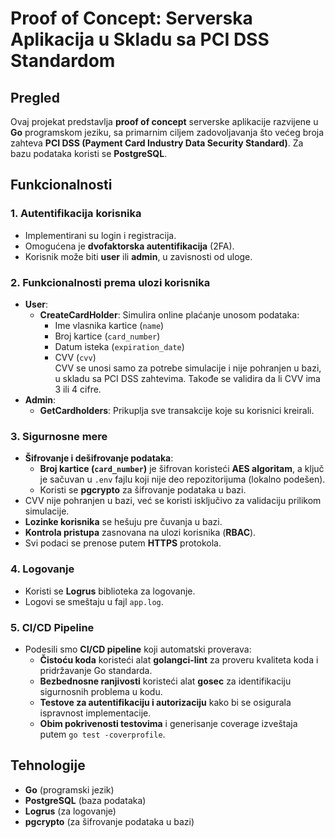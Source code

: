 # Proof of Concept: Serverska Aplikacija u Skladu sa PCI DSS Standardom

## Pregled

Ovaj projekat predstavlja **proof of concept** serverske aplikacije razvijene u **Go** programskom jeziku, sa primarnim ciljem zadovoljavanja što većeg broja zahteva **PCI DSS (Payment Card Industry Data Security Standard)**. Za bazu podataka koristi se **PostgreSQL**.

## Funkcionalnosti

### 1. Autentifikacija korisnika
- Implementirani su login i registracija.
- Omogućena je **dvofaktorska autentifikacija** (2FA).
- Korisnik može biti **user** ili **admin**, u zavisnosti od uloge.

### 2. Funkcionalnosti prema ulozi korisnika
- **User**:
  - **CreateCardHolder**: Simulira online plaćanje unosom podataka:
    - Ime vlasnika kartice (`name`)
    - Broj kartice (`card_number`)
    - Datum isteka (`expiration_date`)
    - CVV (`cvv`)  
    CVV se unosi samo za potrebe simulacije i nije pohranjen u bazi, u skladu sa PCI DSS zahtevima. Takođe se validira da li CVV ima 3 ili 4 cifre.  
- **Admin**:
  - **GetCardholders**: Prikuplja sve transakcije koje su korisnici kreirali.

### 3. Sigurnosne mere
- **Šifrovanje i dešifrovanje podataka**:
  - **Broj kartice (`card_number`)** je šifrovan koristeći **AES algoritam**, a ključ je sačuvan u `.env` fajlu koji nije deo repozitorijuma (lokalno podešen).
  - Koristi se **pgcrypto** za šifrovanje podataka u bazi.
- CVV nije pohranjen u bazi, već se koristi isključivo za validaciju prilikom simulacije.
- **Lozinke korisnika** se hešuju pre čuvanja u bazi.
- **Kontrola pristupa** zasnovana na ulozi korisnika (**RBAC**).
- Svi podaci se prenose putem **HTTPS** protokola.

### 4. Logovanje
- Koristi se **Logrus** biblioteka za logovanje.
- Logovi se smeštaju u fajl `app.log`.

### 5. CI/CD Pipeline
- Podesili smo **CI/CD pipeline** koji automatski proverava:
  - **Čistoću koda** koristeći alat **golangci-lint** za proveru kvaliteta koda i pridržavanje Go standarda.
  - **Bezbednosne ranjivosti** koristeći alat **gosec** za identifikaciju sigurnosnih problema u kodu.
  - **Testove za autentifikaciju i autorizaciju** kako bi se osigurala ispravnost implementacije.
  - **Obim pokrivenosti testovima** i generisanje coverage izveštaja putem `go test -coverprofile`.


## Tehnologije

- **Go** (programski jezik)
- **PostgreSQL** (baza podataka)
- **Logrus** (za logovanje)
- **pgcrypto** (za šifrovanje podataka u bazi)
